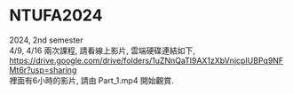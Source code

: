 # NTUFA2024  
2024, 2nd semester  
4/9, 4/16 兩次課程, 請看線上影片, 雲端硬碟連結如下, 
https://drive.google.com/drive/folders/1uZNnQaTl9AX1zXbVnjcpIUBPq9NFMt6r?usp=sharing  
裡面有6小時的影片, 請由 Part_1.mp4 開始觀賞.  
